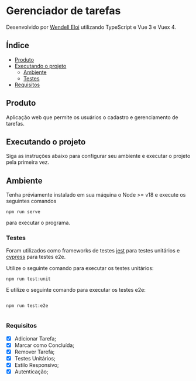 # Gerenciador de tarefas

Desenvolvido por [Wendell Eloi](https://www.linkedin.com/in/wendell-eloi-1a5324168/) utilizando TypeScript e Vue 3 e Vuex 4.

## Índice

- [Produto](#produto)
- [Executando o projeto](#executando-o-projeto)
  - [Ambiente](#ambiente)
  - [Testes](#testes)
- [Requisitos](#requisitos)

## Produto

Aplicação web que permite os usuários o cadastro e gerenciamento de tarefas.

## Executando o projeto

Siga as instruções abaixo para configurar seu ambiente e executar o projeto pela primeira vez.

## Ambiente

Tenha préviamente instalado em sua máquina o Node >= v18 e execute os seguintes comandos

```
npm run serve

```

para executar o programa.

### Testes

Foram utilizados como frameworks de testes [jest](https://jestjs.io/pt-BR/) para testes unitários e [cypress](https://www.cypress.io/) para testes e2e.

Utilize o seguinte comando para executar os testes unitários:

```
npm run test:unit

```

E utilize o seguinte comando para executar os testes e2e:

```

npm run test:e2e


```

### Requisitos

- [x] Adicionar Tarefa;
- [x] Marcar como Concluída;
- [x] Remover Tarefa;
- [x] Testes Unitários;
- [x] Estilo Responsivo;
- [x] Autenticação;
